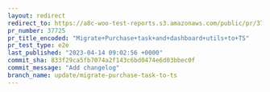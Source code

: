```yaml
---
layout: redirect
redirect_to: https://a8c-woo-test-reports.s3.amazonaws.com/public/pr/37725/e2e/index.html
pr_number: 37725
pr_title_encoded: "Migrate+Purchase+task+and+dashboard+utils+to+TS"
pr_test_type: e2e
last_published: "2023-04-14 09:02:56 +0000"
commit_sha: 833f29ca5fb7074a2f143c6bd0474e6d03bbec0f
commit_message: "Add changelog"
branch_name: update/migrate-purchase-task-to-ts
---
```

